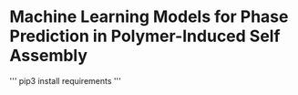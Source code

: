 # Machine Learning Models for Phase Prediction in Polymer-Induced Self Assembly

'''
pip3 install requirements
'''
